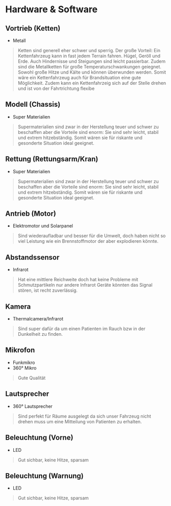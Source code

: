 # Hardware & Software

## Vortrieb (Ketten)
- Metall

> Ketten sind generell eher schwer und sperrig. 
Der große Vorteil: Ein Kettenfahrzeug kann in fast jedem Terrain fahren. Hügel, Geröll und Erde. Auch Hindernisse und Steigungen sind leicht passierbar. 
Zudem sind die Metallketten für große Temperaturschwankungen geiegnet. 
Sowohl große Hitze und Kälte und können überwunden werden. Somit wäre ein Kettenfahrzeug auch für Brandsituation eine gute Möglichkeit. 
Zudem kann ein Kettenfahrzeig sich auf der Stelle drehen und ist von der Fahrtrichtung flexibe

## Modell (Chassis)
- Super Materialien

> Supermaterialien sind zwar in der Herstellung teuer und schwer zu beschaffen aber die Vorteile sind enorm: Sie sind sehr leicht, stabil und extrem hitzebständig. Somit wären sie für riskante und gesonderte Situation ideal geeignet.

## Rettung (Rettungsarm/Kran)
- Super Materialien

> Supermaterialien sind zwar in der Herstellung teuer und schwer zu beschaffen aber die Vorteile sind enorm: Sie sind sehr leicht, stabil und extrem hitzebständig. Somit wären sie für riskante und gesonderte Situation ideal geeignet.

## Antrieb (Motor)
-  Elektromotor und Solarpanel

> Sind wiederaufladbar und besser für die Umwelt, doch haben nicht so viel Leistung wie ein Brennstoffmotor der aber explodieren könnte.

## Abstandssensor 
- Infrarot

> Hat eine mittlere Reichweite doch hat keine Probleme mit Schmutzpartikeln nur andere Infrarot Geräte könnten das Signal stören, ist recht zuverlässig.

## Kamera
- Thermalcamera/Infrarot

> Sind super dafür da um einen Patienten im Rauch bzw in der Dunkelheit zu finden.

## Mikrofon
- Funkmikro
- 360° Mikro

> Gute Qualität

## Lautsprecher
- 360° Lautsprecher

> Sind perfekt für Räume ausgelegt da sich unser Fahrzeug nicht drehen muss um eine Mitteilung von Patienten zu erhalten.

## Beleuchtung (Vorne)
- LED

> Gut sichbar, keine Hitze, sparsam

## Beleuchtung (Warnung)
- LED

> Gut sichbar, keine Hitze, sparsam
